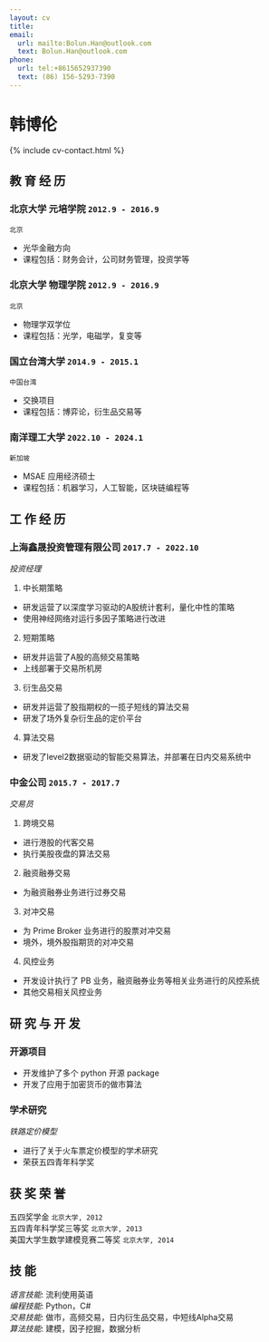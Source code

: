 ```yaml
---
layout: cv
title: 
email:
  url: mailto:Bolun.Han@outlook.com
  text: Bolun.Han@outlook.com
phone:
  url: tel:+8615652937390
  text: (86) 156-5293-7390
---
```


# 韩博伦

<!--
include contact information from the front matter
Supported arguments:
    - homepage: url, text
    - phone
    - email
-->

{% include cv-contact.html %}

## 教 育 经 历

### **北京大学 元培学院** `2012.9 - 2016.9`

```
北京
```

- 光华金融方向
- 课程包括：财务会计，公司财务管理，投资学等

### **北京大学 物理学院** `2012.9 - 2016.9`

```
北京
```

- 物理学双学位
- 课程包括：光学，电磁学，复变等

### **国立台湾大学** `2014.9 - 2015.1`

```
中国台湾
```

- 交换项目
- 课程包括：博弈论，衍生品交易等

### **南洋理工大学** `2022.10 - 2024.1`

```
新加坡
```

- MSAE 应用经济硕士
- 课程包括：机器学习，人工智能，区块链编程等

## 工 作 经 历

### **上海鑫晟投资管理有限公司** `2017.7 - 2022.10`

*投资经理*<br>
1. 中长期策略
  - 研发运营了以深度学习驱动的A股统计套利，量化中性的策略
  - 使用神经网络对运行多因子策略进行改进
2. 短期策略
  - 研发并运营了A股的高频交易策略
  - 上线部署于交易所机房
3. 衍生品交易
  - 研发并运营了股指期权的一揽子短线的算法交易
  - 研发了场外复杂衍生品的定价平台
4. 算法交易
  - 研发了level2数据驱动的智能交易算法，并部署在日内交易系统中

### **中金公司** `2015.7 - 2017.7`

*交易员*<br>
1. 跨境交易
  - 进行港股的代客交易
  - 执行美股夜盘的算法交易
2. 融资融券交易
  - 为融资融券业务进行过券交易
3. 对冲交易
  - 为 Prime Broker 业务进行的股票对冲交易
  - 境外，境外股指期货的对冲交易
4. 风控业务
  - 开发设计执行了 PB 业务，融资融券业务等相关业务进行的风控系统
  - 其他交易相关风控业务

## 研 究 与 开 发

### **开源项目**
- 开发维护了多个 python 开源 package
- 开发了应用于加密货币的做市算法

### **学术研究**

*铁路定价模型*<br>
- 进行了关于火车票定价模型的学术研究
- 荣获五四青年科学奖

## 获 奖 荣 誉

五四奖学金 `北京大学, 2012` <br>
五四青年科学奖三等奖 `北京大学, 2013` <br>
美国大学生数学建模竞赛二等奖 `北京大学, 2014`

## 技 能

*语言技能*: 流利使用英语 <br>
*编程技能*: Python，C# <br>
*交易技能*: 做市，高频交易，日内衍生品交易，中短线Alpha交易 <br>
*算法技能*: 建模，因子挖掘，数据分析

<!-- ### Footer

Last updated: Sep.2023

-->

